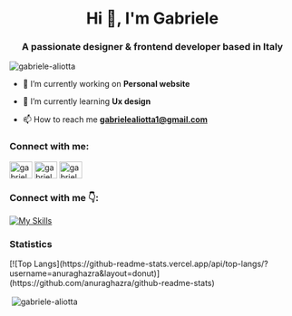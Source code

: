 <h1 align="center">Hi 👋, I'm Gabriele</h1>
<h3 align="center">A passionate designer & frontend developer based in Italy</h3>

<p align="left"> <img src="https://komarev.com/ghpvc/?username=gabriele-aliotta&label=Profile%20views&color=0e75b6&style=flat" alt="gabriele-aliotta" /> </p>

- 🔭 I’m currently working on **Personal website**

- 🌱 I’m currently learning **Ux design**

- 📫 How to reach me **gabrielealiotta1@gmail.com**

<h3 align="left">Connect with me:</h3>
<p align="left">
<a href="https://linkedin.com/in/gabriele-aliotta-1b6392181/" target="blank"><img align="center" src="https://raw.githubusercontent.com/rahuldkjain/github-profile-readme-generator/master/src/images/icons/Social/linked-in-alt.svg" alt="gabriele-aliotta-1b6392181/" height="30" width="40" /></a>
<a href="https://instagram.com/gabriele_aliotta" target="blank"><img align="center" src="https://raw.githubusercontent.com/rahuldkjain/github-profile-readme-generator/master/src/images/icons/Social/instagram.svg" alt="gabriele_aliotta" height="30" width="40" /></a>
<a href="https://www.behance.net/gabriele_aliotta" target="blank"><img align="center" src="https://raw.githubusercontent.com/rahuldkjain/github-profile-readme-generator/master/src/images/icons/Social/behance.svg" alt="gabriele_aliotta" height="30" width="40" /></a>
</p>

<h3 align="left">Connect with me 👇:</h3> 

  [![My Skills](https://skillicons.dev/icons?i=html,css,js,vscode,figma,ai,ps)](https://skillicons.dev)

<h3 align="left">Statistics</h3>
[![Top Langs](https://github-readme-stats.vercel.app/api/top-langs/?username=anuraghazra&layout=donut)](https://github.com/anuraghazra/github-readme-stats)
<p>&nbsp;<img align="center" src="https://github-readme-stats.vercel.app/api?username=gabriele-aliotta&show_icons=true&locale=en" alt="gabriele-aliotta" /></p>


